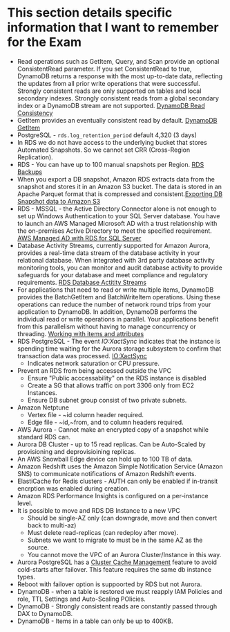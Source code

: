 # This section details specific information that I want to remember for the Exam

* Read operations such as GetItem, Query, and Scan provide an optional ConsistentRead parameter. If you set ConsistentRead to true, DynamoDB returns a response with the most up-to-date data, reflecting the updates from all prior write operations that were successful. Strongly consistent reads are only supported on tables and local secondary indexes. Strongly consistent reads from a global secondary index or a DynamoDB stream are not supported. [DynamoDB Read Consistency](https://docs.aws.amazon.com/amazondynamodb/latest/developerguide/HowItWorks.ReadConsistency.html)
* GetItem provides an eventually consistent read by default. [DynamoDB GetItem](https://docs.aws.amazon.com/amazondynamodb/latest/APIReference/API_GetItem.html)
* PostgreSQL - `rds.log_retention_period` default 4,320 (3 days)
* In RDS we do not have access to the underlying bucket that stores Automated Snapshots. So we cannot set CRR (Cross-Region Replication).
* RDS - You can have up to 100 manual snapshots per Region. [RDS Backups](https://docs.aws.amazon.com/AmazonRDS/latest/UserGuide/USER_WorkingWithAutomatedBackups.html)
* When you export a DB snapshot, Amazon RDS extracts data from the snapshot and stores it in an Amazon S3 bucket. The data is stored in an Apache Parquet format that is compressed and consistent.[Exporting DB Snapshot data to Amazon S3](https://docs.aws.amazon.com/AmazonRDS/latest/UserGuide/USER_ExportSnapshot.html)
* RDS - MSSQL - the Active Directory Connector alone is not enough to set up Windows Authentication to your SQL Server database. You have to launch an AWS Managed Microsoft AD with a trust relationship with the on-premises Active Directory to meet the specified requirement. [AWS Managed AD with RDS for SQL Server](https://docs.aws.amazon.com/AmazonRDS/latest/UserGuide/USER_SQLServerWinAuth.html)
* Database Activity Streams, currently supported for Amazon Aurora, provides a real-time data stream of the database activity in your relational database. When integrated with 3rd party database activity monitoring tools, you can monitor and audit database activity to provide safeguards for your database and meet compliance and regulatory requirements. [RDS Database Actitity Streams](https://docs.aws.amazon.com/AmazonRDS/latest/UserGuide/DBActivityStreams.Overview.html)
* For applications that need to read or write multiple items, DynamoDB provides the BatchGetItem and BatchWriteItem operations. Using these operations can reduce the number of network round trips from your application to DynamoDB. In addition, DynamoDB performs the individual read or write operations in parallel. Your applications benefit from this parallelism without having to manage concurrency or threading. [Working with items and attributes](https://docs.aws.amazon.com/amazondynamodb/latest/developerguide/WorkingWithItems.html)
* RDS PostgreSQL - The event *IO:XactSync* indicates that the instance is spending time waiting for the Aurora storage subsystem to confirm that transaction data was processed. [IO:XactSync](https://docs.aws.amazon.com/AmazonRDS/latest/AuroraUserGuide/apg-waits.xactsync.html)
  * Indicates network saturation or CPU pressure.
* Prevent an RDS from being accessed outside the VPC
  * Ensure "Public acccessability" on the RDS instance is disabled
  * Create a SG that allows traffic on port 3306 only from EC2 Instances.
  * Ensure DB subnet group consist of two private subnets.
* Amazon Netptune
  * Vertex file - ~id column header required.
  * Edge file - ~id,~from, and to column headers required.
* AWS Aurora - Cannot make an encrypted copy of a snapshot while standard RDS can.
* Aurora DB Cluster - up to 15 read replicas. Can be Auto-Scaled by provisioning and deprovisioining replicas.
* An AWS Snowball Edge device can hold up to 100 TB of data.
* Amazon Redshift uses the Amazon Simple Notification Service (Amazon SNS) to communicate notifications of Amazon Redshift events.
* ElastiCache for Redis clusters - AUTH can only be enabled if in-transit encrption was enabled during creation.
* Amazon RDS Performance Insights is configured on a per-instance level. 
* It is possible to move and RDS DB Instance to a new VPC
  * Should be single-AZ only (can downgrade, move and then convert back to multi-az)
  * Must delete read-replicas (can redeploy after move).
  * Subnets we want to migrate to must be in the same AZ as the source.
  * You cannot move the VPC of an Aurora Cluster/Instance in this way.
* Aurora PostgreSQL has a [Cluster Cache Management](https://docs.aws.amazon.com/AmazonRDS/latest/AuroraUserGuide/AuroraPostgreSQL.cluster-cache-mgmt.html) feature to avoid cold-starts after failover. This feature requires the same db instance types.
* Reboot with failover option is suppoorted by RDS but not Aurora.
* DynamoDB - when a table is restored we must reapply IAM Policies and role, TTL Settings and Auto-Scaling POlicies.
* DynamoDB - Strongly consistent reads are constantly passed through DAX to DynamoDB.
* DynamoDB - Items in a table can only be up to 400KB.